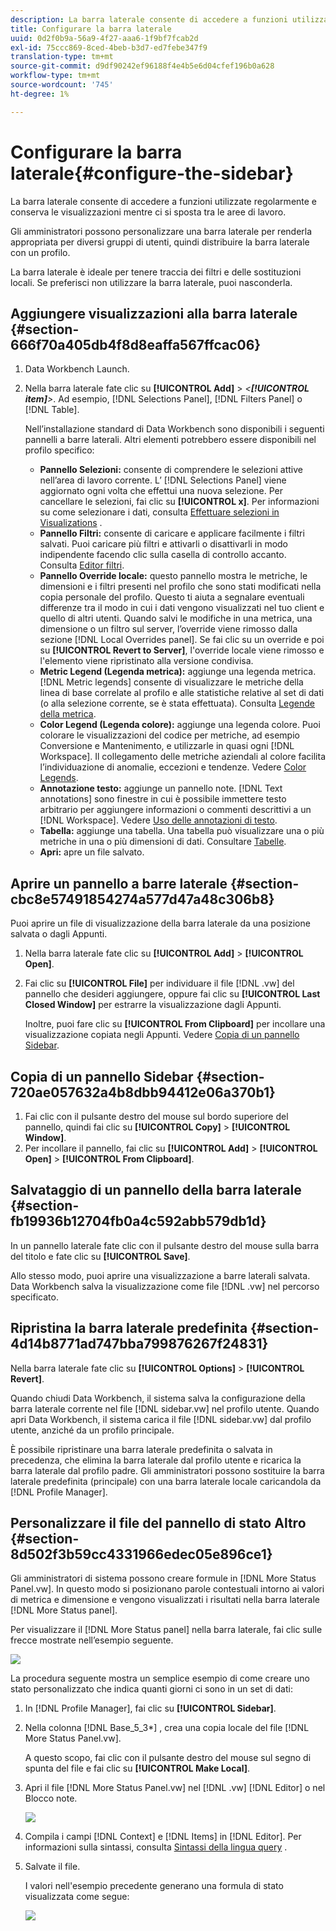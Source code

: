 ```yaml
---
description: La barra laterale consente di accedere a funzioni utilizzate regolarmente e conserva le visualizzazioni mentre ci si sposta tra le aree di lavoro.
title: Configurare la barra laterale
uuid: 0d2f0b9a-56a9-4f27-aaa6-1f9bf7fcab2d
exl-id: 75ccc869-8ced-4beb-b3d7-ed7febe347f9
translation-type: tm+mt
source-git-commit: d9df90242ef96188f4e4b5e6d04cfef196b0a628
workflow-type: tm+mt
source-wordcount: '745'
ht-degree: 1%

---
```


# Configurare la barra laterale{#configure-the-sidebar}

La barra laterale consente di accedere a funzioni utilizzate regolarmente e conserva le visualizzazioni mentre ci si sposta tra le aree di lavoro.

Gli amministratori possono personalizzare una barra laterale per renderla appropriata per diversi gruppi di utenti, quindi distribuire la barra laterale con un profilo.

La barra laterale è ideale per tenere traccia dei filtri e delle sostituzioni locali. Se preferisci non utilizzare la barra laterale, puoi nasconderla.

## Aggiungere visualizzazioni alla barra laterale {#section-666f70a405db4f8d8eaffa567ffcac06}

1. Data Workbench Launch.
1. Nella barra laterale fate clic su **[!UICONTROL Add]** > *&lt;**[!UICONTROL item]**>*. Ad esempio, [!DNL Selections Panel], [!DNL Filters Panel] o [!DNL Table].

   Nell’installazione standard di Data Workbench sono disponibili i seguenti pannelli a barre laterali. Altri elementi potrebbero essere disponibili nel profilo specifico:

   * **Pannello Selezioni:** consente di comprendere le selezioni attive nell’area di lavoro corrente. L’ [!DNL Selections Panel] viene aggiornato ogni volta che effettui una nuova selezione. Per cancellare le selezioni, fai clic su **[!UICONTROL x]**. Per informazioni su come selezionare i dati, consulta [Effettuare selezioni in Visualizations](../../home/c-get-started/c-vis/c-sel-vis/c-sel-vis.md#concept-012870ec22c7476e9afbf3b8b2515746) .
   * **Pannello Filtri:** consente di caricare e applicare facilmente i filtri salvati. Puoi caricare più filtri e attivarli o disattivarli in modo indipendente facendo clic sulla casella di controllo accanto. Consulta [Editor filtri](../../home/c-get-started/c-analysis-vis/c-filter-editors/c-filter-editors.md#concept-2f343ecbed8240f18b0c1f1eccef11e3).
   * **Pannello Override locale:** questo pannello mostra le metriche, le dimensioni e i filtri presenti nel profilo che sono stati modificati nella copia personale del profilo. Questo ti aiuta a segnalare eventuali differenze tra il modo in cui i dati vengono visualizzati nel tuo client e quello di altri utenti. Quando salvi le modifiche in una metrica, una dimensione o un filtro sul server, l’override viene rimosso dalla sezione [!DNL Local Overrides panel]. Se fai clic su un override e poi su **[!UICONTROL Revert to Server]**, l&#39;override locale viene rimosso e l&#39;elemento viene ripristinato alla versione condivisa.
   * **Metric Legend (Legenda metrica):**  aggiunge una legenda metrica. [!DNL Metric legends] consente di visualizzare le metriche della linea di base correlate al profilo e alle statistiche relative al set di dati (o alla selezione corrente, se è stata effettuata). Consulta [Legende della metrica](../../home/c-get-started/c-analysis-vis/c-legends/c-metric-leg.md#concept-e7195bc8f7844ae295bda3a88b028d5b).
   * **Color Legend (Legenda colore):**  aggiunge una legenda colore. Puoi colorare le visualizzazioni del codice per metriche, ad esempio Conversione e Mantenimento, e utilizzarle in quasi ogni [!DNL Workspace]. Il collegamento delle metriche aziendali al colore facilita l’individuazione di anomalie, eccezioni e tendenze. Vedere [Color Legends](../../home/c-get-started/c-analysis-vis/c-legends/c-color-leg.md#concept-f84d51dc0d6547f981d0642fc2d01358).
   * **Annotazione testo:** aggiunge un pannello note. [!DNL Text annotations] sono finestre in cui è possibile immettere testo arbitrario per aggiungere informazioni o commenti descrittivi a un  [!DNL Workspace]. Vedere [Uso delle annotazioni di testo](../../home/c-get-started/c-analysis-vis/c-annots/c-text-annots.md#concept-55b4aa3e0c58470b8e3c9d452e12a777).
   * **Tabella:** aggiunge una tabella. Una tabella può visualizzare una o più metriche in una o più dimensioni di dati. Consultare [Tabelle](../../home/c-get-started/c-analysis-vis/c-tables/c-tables.md#concept-c632cb8ad9724f90ac5c294d52ae667f).
   * **Apri:** apre un file salvato.

## Aprire un pannello a barre laterale {#section-cbc8e57491854274a577d47a48c306b8}

Puoi aprire un file di visualizzazione della barra laterale da una posizione salvata o dagli Appunti.

1. Nella barra laterale fate clic su **[!UICONTROL Add]** > **[!UICONTROL Open]**.
1. Fai clic su **[!UICONTROL File]** per individuare il file [!DNL .vw] del pannello che desideri aggiungere, oppure fai clic su **[!UICONTROL Last Closed Window]** per estrarre la visualizzazione dagli Appunti.

   Inoltre, puoi fare clic su **[!UICONTROL From Clipboard]** per incollare una visualizzazione copiata negli Appunti. Vedere [Copia di un pannello Sidebar](../../home/c-get-started/c-config-sidebar.md#section-720ae057632a4b8dbb94412e06a370b1).

## Copia di un pannello Sidebar {#section-720ae057632a4b8dbb94412e06a370b1}

1. Fai clic con il pulsante destro del mouse sul bordo superiore del pannello, quindi fai clic su **[!UICONTROL Copy]** > **[!UICONTROL Window]**.
1. Per incollare il pannello, fai clic su **[!UICONTROL Add]** > **[!UICONTROL Open]** > **[!UICONTROL From Clipboard]**.

## Salvataggio di un pannello della barra laterale {#section-fb19936b12704fb0a4c592abb579db1d}

In un pannello laterale fate clic con il pulsante destro del mouse sulla barra del titolo e fate clic su **[!UICONTROL Save]**.

Allo stesso modo, puoi aprire una visualizzazione a barre laterali salvata. Data Workbench salva la visualizzazione come file [!DNL .vw] nel percorso specificato.

## Ripristina la barra laterale predefinita {#section-4d14b8771ad747bba799876267f24831}

Nella barra laterale fate clic su **[!UICONTROL Options]** > **[!UICONTROL Revert]**.

Quando chiudi Data Workbench, il sistema salva la configurazione della barra laterale corrente nel file [!DNL sidebar.vw] nel profilo utente. Quando apri Data Workbench, il sistema carica il file [!DNL sidebar.vw] dal profilo utente, anziché da un profilo principale.

È possibile ripristinare una barra laterale predefinita o salvata in precedenza, che elimina la barra laterale dal profilo utente e ricarica la barra laterale dal profilo padre. Gli amministratori possono sostituire la barra laterale predefinita (principale) con una barra laterale locale caricandola da [!DNL Profile Manager].

## Personalizzare il file del pannello di stato Altro {#section-8d502f3b59cc4331966edec05e896ce1}

Gli amministratori di sistema possono creare formule in [!DNL More Status Panel.vw]. In questo modo si posizionano parole contestuali intorno ai valori di metrica e dimensione e vengono visualizzati i risultati nella barra laterale [!DNL More Status panel].

Per visualizzare il [!DNL More Status panel] nella barra laterale, fai clic sulle frecce mostrate nell’esempio seguente.

![](assets/more_status_panel_arrows.png)

La procedura seguente mostra un semplice esempio di come creare uno stato personalizzato che indica quanti giorni ci sono in un set di dati:

1. In [!DNL Profile Manager], fai clic su **[!UICONTROL Sidebar\]**.

1. Nella colonna [!DNL Base_5_3*] , crea una copia locale del file [!DNL More Status Panel.vw].

   A questo scopo, fai clic con il pulsante destro del mouse sul segno di spunta del file e fai clic su **[!UICONTROL Make Local]**.

1. Apri il file [!DNL More Status Panel.vw] nel [!DNL .vw] [!DNL Editor] o nel Blocco note.

   ![](assets/more_status_panel_file.png)

1. Compila i campi [!DNL Context] e [!DNL Items] in [!DNL Editor]. Per informazioni sulla sintassi, consulta [Sintassi della lingua query](../../home/c-get-started/c-qry-lang-syntx/c-qry-lang-syntx.md#concept-15d1d3f5164a47d49468c5acb7299d9f) .

1. Salvate il file.

   I valori nell&#39;esempio precedente generano una formula di stato visualizzata come segue:

   ![](assets/more_status_panel.png)
